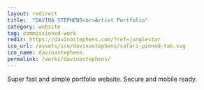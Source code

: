 ```yaml
---
layout: redirect
title:  "DAVINA STEPHENS<br>Artist Portfolio"
category: website
tag: commissioned-work
redir: https://davinastephens.com/?ref=junglestar
ico_url: /assets/ico/davinastephens/safari-pinned-tab.svg
ico_name: davinastephens
permalink: /works/davinastephens/
---
```


Super fast and simple portfolio website. Secure and mobile ready.
